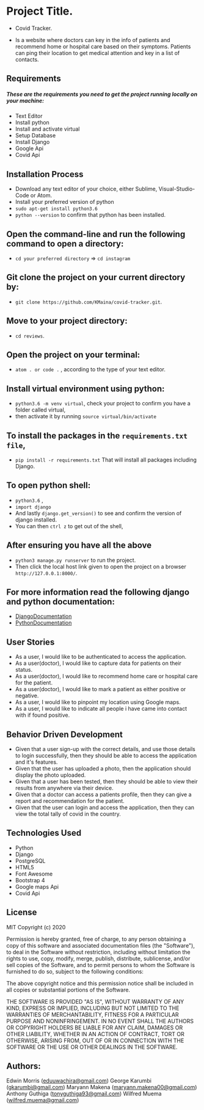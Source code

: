 # Project Title.
 * Covid Tracker.

* Is a website where doctors can key in the info of patients and recommend home or hospital care
  based on their symptoms. 
  Patients can ping their location to get medical attention and key in a list of contacts. 


## Requirements
##### These are the requirements you need to get the project running locally on your machine:
  * Text Editor
  * Install python
  * Install and activate virtual
  * Setup Database
  * Install Django
  * Google Api
  * Covid Api
  
## Installation Process
 * Download any text editor of your choice, either Sublime, Visual-Studio-Code or Atom.
 * Install your preferred version of python
 * ```sudo apt-get install python3.6```
 * ```python --version``` to confirm that python has been installed.
## Open the command-line and run the following command to open a directory:
  * ```cd your preferred directory``` => ```cd instagram```
## Git clone the project on your current directory by:
  * ```git clone https://github.com/KMaina/covid-tracker.git```.
## Move to your project directory:
 * ```cd reviews```.
## Open the project on your terminal:
  * ```atom . or code .``` , according to the type of your text editor.
## Install virtual environment using python:
  * ```python3.6 -m venv virtual```, check your project to confirm you have a folder called virtual,
  * then activate it by running ```source virtual/bin/activate```
## To install the packages in the ```requirements.txt file```,
  * ```pip install -r requirements.txt```  That will install all packages including Django.
## To open python shell:
  * ```python3.6``` ,
  * ```import django```
  * And lastly ```django.get_version()``` to see and confirm the version of django installed.
  * You can then ```ctrl z``` to get out of the shell,
## After ensuring you have all the above
  * ```python3 manage.py runserver``` to run the project.
  * Then click the local host link given to open the project on a browser ```http://127.0.0.1:8000/```.


## For more information read the following django and python documentation:
  * [DjangoDocumentation](https://docs.djangoproject.com/en/1.11/intro/install/)
  * [PythonDocumentation](https://www.python.org/doc/)

## User Stories
* As a user, I would like to be authenticated to access the application.
* As a user(doctor), I would like to capture data for patients on their status.
* As a user(doctor), I would like to recommend home care or hospital care for the patient.
* As a user(doctor), I would like to mark a patient as either positive or negative.
* As a user, I would like to pinpoint my location using Google maps.
* As a user, I would like to indicate all people i have came into contact with if found positive.


## Behavior Driven Development
* Given that a user sign-up with the correct details, and use those details to login successfully, then they should be able to access the application and it's features.
* Given that the user has uploaded a photo, then the application should display the photo uploaded.
* Given that a user has been tested, then they should be able to view their results from anywhere via their device.
* Given that a doctor can access a patients profile, then they can give a report and recommendation for the patient.
* Given that the user can login and access the application, then they can view the total tally of covid in the country.



## Technologies Used
* Python
* Django
* PostgreSQL
* HTML5
* Font Awesome
* Bootstrap 4
* Google maps Api
* Covid Api


## License
MIT Copyright (c) 2020 

Permission is hereby granted, free of charge, to any person obtaining a copy
of this software and associated documentation files (the "Software"), to deal
in the Software without restriction, including without limitation the rights
to use, copy, modify, merge, publish, distribute, sublicense, and/or sell
copies of the Software, and to permit persons to whom the Software is
furnished to do so, subject to the following conditions:

The above copyright notice and this permission notice shall be included in all
copies or substantial portions of the Software.

THE SOFTWARE IS PROVIDED "AS IS", WITHOUT WARRANTY OF ANY KIND, EXPRESS OR
IMPLIED, INCLUDING BUT NOT LIMITED TO THE WARRANTIES OF MERCHANTABILITY,
FITNESS FOR A PARTICULAR PURPOSE AND NONINFRINGEMENT. IN NO EVENT SHALL THE
AUTHORS OR COPYRIGHT HOLDERS BE LIABLE FOR ANY CLAIM, DAMAGES OR OTHER
LIABILITY, WHETHER IN AN ACTION OF CONTRACT, TORT OR OTHERWISE, ARISING FROM,
OUT OF OR IN CONNECTION WITH THE SOFTWARE OR THE USE OR OTHER DEALINGS IN THE
SOFTWARE.

## Authors:

Edwin Morris (eduuwachira@gmail.com)
George Karumbi (gkarumbi@gmail.com)
Maryann Makena (maryann.makena00@gmail.com)
Anthony Guthiga (tonyguthiga93@gmail.com)
Wilfred Muema (wilfred.muema@gmail.com)
